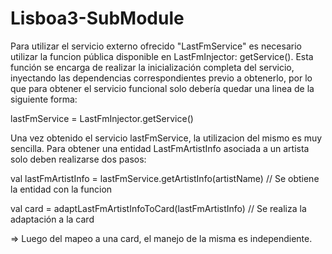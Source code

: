 # Lisboa3-SubModule

Para utilizar el servicio externo ofrecido "LastFmService" es necesario utilizar la funcion pública disponible en LastFmInjector: getService(). Esta función se encarga de realizar la inicialización completa del servicio, inyectando las dependencias correspondientes previo a obtenerlo, por lo que para obtener el servicio funcional solo debería quedar una linea de la siguiente forma:

lastFmService = LastFmInjector.getService()

Una vez obtenido el servicio lastFmService, la utilizacion del mismo es muy sencilla. Para obtener una entidad LastFmArtistInfo asociada a un artista solo deben realizarse dos pasos:

val lastFmArtistInfo = lastFmService.getArtistInfo(artistName) // Se obtiene la entidad con la funcion

val card = adaptLastFmArtistInfoToCard(lastFmArtistInfo) // Se realiza la adaptación a la card

=> Luego del mapeo a una card, el manejo de la misma es independiente.
